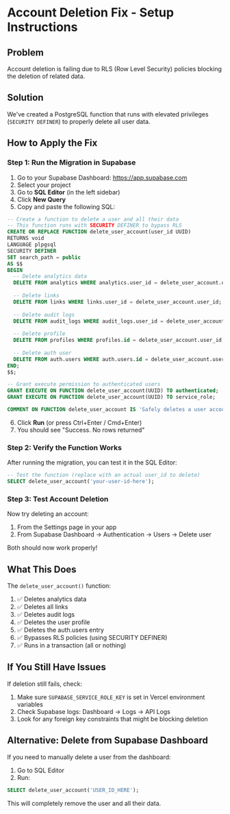 # Account Deletion Fix - Setup Instructions

## Problem
Account deletion is failing due to RLS (Row Level Security) policies blocking the deletion of related data.

## Solution
We've created a PostgreSQL function that runs with elevated privileges (`SECURITY DEFINER`) to properly delete all user data.

## How to Apply the Fix

### Step 1: Run the Migration in Supabase

1. Go to your Supabase Dashboard: https://app.supabase.com
2. Select your project
3. Go to **SQL Editor** (in the left sidebar)
4. Click **New Query**
5. Copy and paste the following SQL:

```sql
-- Create a function to delete a user and all their data
-- This function runs with SECURITY DEFINER to bypass RLS
CREATE OR REPLACE FUNCTION delete_user_account(user_id UUID)
RETURNS void
LANGUAGE plpgsql
SECURITY DEFINER
SET search_path = public
AS $$
BEGIN
  -- Delete analytics data
  DELETE FROM analytics WHERE analytics.user_id = delete_user_account.user_id;
  
  -- Delete links
  DELETE FROM links WHERE links.user_id = delete_user_account.user_id;
  
  -- Delete audit logs
  DELETE FROM audit_logs WHERE audit_logs.user_id = delete_user_account.user_id;
  
  -- Delete profile
  DELETE FROM profiles WHERE profiles.id = delete_user_account.user_id;
  
  -- Delete auth user
  DELETE FROM auth.users WHERE auth.users.id = delete_user_account.user_id;
END;
$$;

-- Grant execute permission to authenticated users
GRANT EXECUTE ON FUNCTION delete_user_account(UUID) TO authenticated;
GRANT EXECUTE ON FUNCTION delete_user_account(UUID) TO service_role;

COMMENT ON FUNCTION delete_user_account IS 'Safely deletes a user account and all associated data with proper cascading';
```

6. Click **Run** (or press Ctrl+Enter / Cmd+Enter)
7. You should see "Success. No rows returned"

### Step 2: Verify the Function Works

After running the migration, you can test it in the SQL Editor:

```sql
-- Test the function (replace with an actual user_id to delete)
SELECT delete_user_account('your-user-id-here');
```

### Step 3: Test Account Deletion

Now try deleting an account:
1. From the Settings page in your app
2. From Supabase Dashboard → Authentication → Users → Delete user

Both should now work properly!

## What This Does

The `delete_user_account()` function:
1. ✅ Deletes analytics data
2. ✅ Deletes all links
3. ✅ Deletes audit logs
4. ✅ Deletes the user profile
5. ✅ Deletes the auth.users entry
6. ✅ Bypasses RLS policies (using SECURITY DEFINER)
7. ✅ Runs in a transaction (all or nothing)

## If You Still Have Issues

If deletion still fails, check:
1. Make sure `SUPABASE_SERVICE_ROLE_KEY` is set in Vercel environment variables
2. Check Supabase logs: Dashboard → Logs → API Logs
3. Look for any foreign key constraints that might be blocking deletion

## Alternative: Delete from Supabase Dashboard

If you need to manually delete a user from the dashboard:
1. Go to SQL Editor
2. Run:
```sql
SELECT delete_user_account('USER_ID_HERE');
```

This will completely remove the user and all their data.
